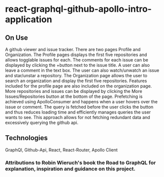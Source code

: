 # react-graphql-github-apollo-intro-application

## On Use

A github viewer and issue tracker.  There are two pages Profile and Organization.  The Profile pages displays the first five repositories and allows togglable issues for each.  The comments for each issue can be displayed by clicking the +button next to the issue title.  A user can also leave a comment in the text box.  The user can also watch/unwatch an issue and star/unstar a repository.  The Organization page allows the user to search an organization and display the first five repositories.  Features included for the profile page are also included on the organization page.  More repositories and issues can be displayed by clicking the More Issues/Repositories button at the bottom of the page. Prefetching is achieved using ApolloConsumer and happens when a user hovers over the issue or comment.  The query is fetched before the user clicks the button and thus reduces loading time and efficiently manages queries the user wants to see.  This approach allows for not fetching redundant data and excessively querying the github api.

## Technologies
GraphQl, Github-Api, React, React-Router, Apollo Client

### Attributions to Robin Wieruch's book the Road to GraphQL for explanation, inspiration and guidance on this project.
